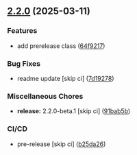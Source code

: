 ## [2.2.0](https://github.com/krystian14d/automation-maestro-final-task/compare/v2.1.0...v2.2.0) (2025-03-11)


### Features

* add prerelease class ([64f9217](https://github.com/krystian14d/automation-maestro-final-task/commit/64f921735e0a6d805628a3f809ec8b2618a0d286))


### Bug Fixes

* readme update [skip ci] ([7d19278](https://github.com/krystian14d/automation-maestro-final-task/commit/7d19278607bafb0580fca4551a1d8ff7b2847479))


### Miscellaneous Chores

* **release:** 2.2.0-beta.1 [skip ci] ([91bab5b](https://github.com/krystian14d/automation-maestro-final-task/commit/91bab5bd50fe315ec3aac44bd0d160d34b7ffb8c))


### CI/CD

* pre-release [skip ci] ([b25da26](https://github.com/krystian14d/automation-maestro-final-task/commit/b25da26cdb1e43ab9dba52ad316205930ac61b6f))
